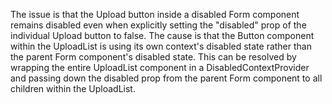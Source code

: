 The issue is that the Upload button inside a disabled Form component remains disabled even when explicitly setting the "disabled" prop of the individual Upload button to false. The cause is that the Button component within the UploadList is using its own context's disabled state rather than the parent Form component's disabled state. This can be resolved by wrapping the entire UploadList component in a DisabledContextProvider and passing down the disabled prop from the parent Form component to all children within the UploadList.
